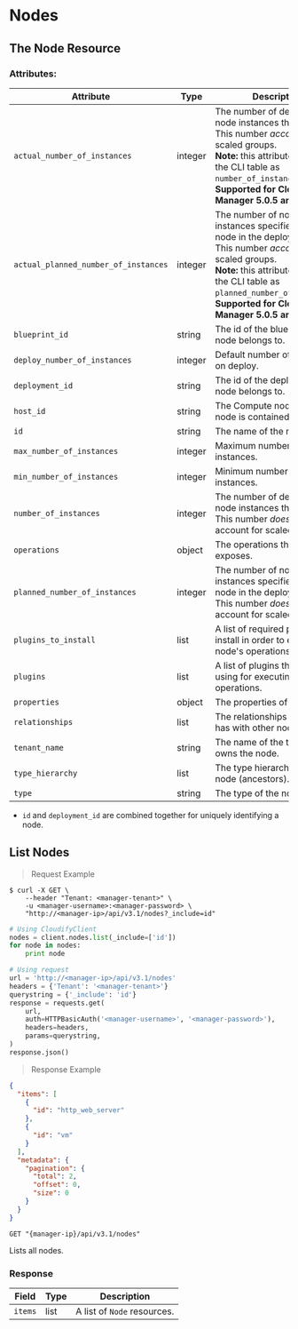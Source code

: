 # Nodes

## The Node Resource

### Attributes:

Attribute | Type | Description
--------- | ------- | -------
`actual_number_of_instances` | integer | The number of deployed node instances the node has. This number _accounts_ for scaled groups.<br>**Note:** this attribute appears in the CLI table as `number_of_instances`.<br>**Supported for Cloudify Manager 5.0.5 and above.**
`actual_planned_number_of_instances` | integer | The number of node instances specified for this node in the deployment.<br>This number _accounts_ for scaled groups.<br>**Note:** this attribute appears in the CLI table as `planned_number_of_instances`.<br>**Supported for Cloudify Manager 5.0.5 and above.**
`blueprint_id` | string | The id of the blueprint the node belongs to.
`deploy_number_of_instances` | integer | Default number of instances on deploy.
`deployment_id` | string | The id of the deployment the node belongs to.
`host_id` | string | The Compute node name the node is contained within.
`id` | string | The name of the node.
`max_number_of_instances` | integer | Maximum number of instances.
`min_number_of_instances` | integer | Minimum number of instances.
`number_of_instances` | integer | The number of deployed node instances the node has. This number _does not_ account for scaled groups.
`operations` | object | The operations the node exposes.
`planned_number_of_instances` | integer | The number of node instances specified for this node in the deployment.<br>This number _does not_ account for scaled groups.
`plugins_to_install` | list | A list of required plugins to install in order to execute the node's operations.
`plugins` | list | A list of plugins the node is using for executing its operations.
`properties` | object | The properties of the node.
`relationships` | list | The relationships the node has with other nodes.
`tenant_name` | string | The name of the tenant that owns the node.
`type_hierarchy` | list | The type hierarchy of the node (ancestors).
`type` | string | The type of the node.

* `id` and `deployment_id` are combined together for uniquely identifying a node.

## List Nodes

> Request Example

```shell
$ curl -X GET \
    --header "Tenant: <manager-tenant>" \
    -u <manager-username>:<manager-password> \
    "http://<manager-ip>/api/v3.1/nodes?_include=id"
```

```python
# Using CloudifyClient
nodes = client.nodes.list(_include=['id'])
for node in nodes:
    print node

# Using request
url = 'http://<manager-ip>/api/v3.1/nodes'
headers = {'Tenant': '<manager-tenant>'}
querystring = {'_include': 'id'}
response = requests.get(
    url,
    auth=HTTPBasicAuth('<manager-username>', '<manager-password>'),
    headers=headers,
    params=querystring,
)
response.json()
```

> Response Example

```json
{
  "items": [
    {
      "id": "http_web_server"
    },
    {
      "id": "vm"
    }
  ],
  "metadata": {
    "pagination": {
      "total": 2,
      "offset": 0,
      "size": 0
    }
  }
}
```

`GET "{manager-ip}/api/v3.1/nodes"`

Lists all nodes.

### Response

Field | Type | Description
--------- | ------- | -------
`items` | list | A list of `Node` resources.
